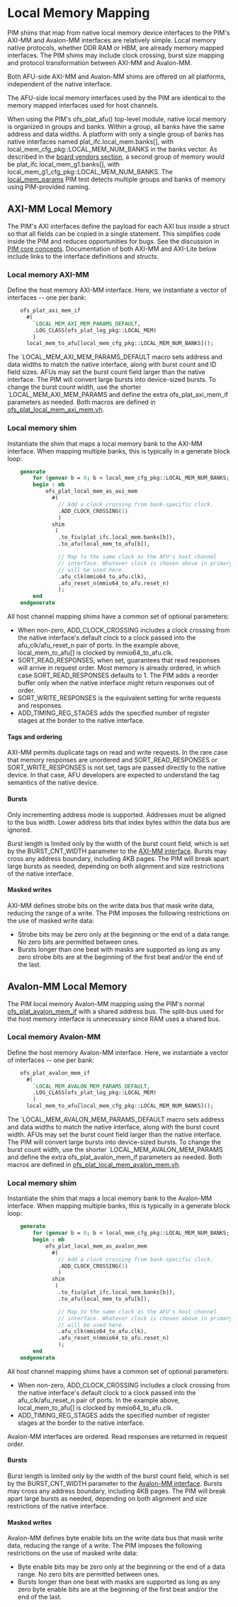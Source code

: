 # Local Memory Mapping

PIM shims that map from native local memory device interfaces to the PIM's AXI-MM and Avalon-MM interfaces are relatively simple. Local memory native protocols, whether DDR RAM or HBM, are already memory mapped interfaces. The PIM shims may include clock crossing, burst size mapping and protocol transformation between AXI-MM and Avalon-MM.

Both AFU-side AXI-MM and Avalon-MM shims are offered on all platforms, independent of the native interface.

The AFU-side local memory interfaces used by the PIM are identical to the memory mapped interfaces used for host channels.

When using the PIM's ofs_plat_afu\(\) top-level module, native local memory is organized in groups and banks. Within a group, all banks have the same address and data widths. A platform with only a single group of banks has native interfaces named plat_ifc.local_mem.banks\[\], with local_mem_cfg_pkg::LOCAL_MEM_NUM_BANKS in the banks vector. As described in the [board vendors section](PIM_board_vendors.md), a second group of memory would be plat_ifc.local_mem_g1.banks\[\], with local_mem_g1_cfg_pkg::LOCAL_MEM_NUM_BANKS. The [local_mem_params](../../../plat_if_tests/local_mem_params/hw/rtl/axi/ofs_plat_afu.sv) PIM test detects multiple groups and banks of memory using PIM-provided naming.

## AXI-MM Local Memory

The PIM's AXI interfaces define the payload for each AXI bus inside a struct so that all fields can be copied in a single statement. This simplifies code inside the PIM and reduces opportunities for bugs. See the discussion in [PIM core concepts](PIM_core_concepts.md#pim-base-systemverilog-interfaces). Documentation of both AXI-MM and AXI-Lite below include links to the interface definitions and structs.

### Local memory AXI-MM

Define the host memory AXI-MM interface. Here, we instantiate a vector of interfaces -- one per bank:

```SystemVerilog
    ofs_plat_axi_mem_if
      #(
        `LOCAL_MEM_AXI_MEM_PARAMS_DEFAULT,
        .LOG_CLASS(ofs_plat_log_pkg::LOCAL_MEM)
        )
      local_mem_to_afu[local_mem_cfg_pkg::LOCAL_MEM_NUM_BANKS]();
```

The \`LOCAL_MEM_AXI_MEM_PARAMS_DEFAULT macro sets address and data widths to match the native interface, along with burst count and ID field sizes. AFUs may set the burst count field larger than the native interface. The PIM will convert large bursts into device-sized bursts. To change the burst count width, use the shorter \`LOCAL_MEM_AXI_MEM_PARAMS and define the extra ofs_plat_axi_mem_if parameters as needed. Both macros are defined in [ofs_plat_local_mem_axi_mem.vh](../src/rtl/ifc_classes/local_mem/afu_ifcs/ofs_plat_local_mem_GROUP_axi_mem.vh).

### Local memory shim

Instantiate the shim that maps a local memory bank to the AXI-MM interface. When mapping multiple banks, this is typically in a generate block loop:

```SystemVerilog
    generate
        for (genvar b = 0; b < local_mem_cfg_pkg::LOCAL_MEM_NUM_BANKS; b = b + 1)
        begin : mb
            ofs_plat_local_mem_as_axi_mem
              #(
                // Add a clock crossing from bank-specific clock.
                .ADD_CLOCK_CROSSING(1)
                )
              shim
               (
                .to_fiu(plat_ifc.local_mem.banks[b]),
                .to_afu(local_mem_to_afu[b]),

                // Map to the same clock as the AFU's host channel
                // interface. Whatever clock is chosen above in primary_hc
                // will be used here.
                .afu_clk(mmio64_to_afu.clk),
                .afu_reset_n(mmio64_to_afu.reset_n)
                );
        end
    endgenerate
```

All host channel mapping shims have a common set of optional parameters:

* When non-zero, ADD_CLOCK_CROSSING includes a clock crossing from the native interface's default clock to a clock passed into the afu_clk/afu_reset_n pair of ports. In the example above, local_mem_to_afu\[\] is clocked by mmio64_to_afu.clk.
* SORT_READ_RESPONSES, when set, guarantees that read responses will arrive in request order. Most memory is already ordered, in which case SORT_READ_RESPONSES defaults to 1. The PIM adds a reorder buffer only when the native interface might return responses out of order.
* SORT_WRITE_RESPONSES is the equivalent setting for write requests and responses.
* ADD_TIMING_REG_STAGES adds the specified number of register stages at the border to the native interface.

#### Tags and ordering

AXI-MM permits duplicate tags on read and write requests. In the rare case that memory responses are unordered and SORT_READ_RESPONSES or SORT_WRITE_RESPONSES is not set, tags are passed directly to the native device. In that case, AFU developers are expected to understand the tag semantics of the native device.

#### Bursts

Only incrementing address mode is supported. Addresses must be aligned to the bus width. Lower address bits that index bytes within the data bus are ignored.

Burst length is limited only by the width of the burst count field, which is set by the BURST_CNT_WIDTH parameter to the [AXI-MM interface](../src/rtl/base_ifcs/axi/ofs_plat_axi_mem_if.sv). Bursts may cross any address boundary, including 4KB pages. The PIM will break apart large bursts as needed, depending on both alignment and size restrictions of the native interface.

#### Masked writes

AXI-MM defines strobe bits on the write data bus that mask write data, reducing the range of a write. The PIM imposes the following restrictions on the use of masked write data:

* Strobe bits may be zero only at the beginning or the end of a data range. No zero bits are permitted between ones.
* Bursts longer than one beat with masks are supported as long as any zero strobe bits are at the beginning of the first beat and/or the end of the last.

## Avalon-MM Local Memory

The PIM local memory Avalon-MM mapping using the PIM's normal [ofs_plat_avalon_mem_if](../src/rtl/base_ifcs/avalon/ofs_plat_avalon_mem_if.sv) with a shared address bus. The split-bus used for the host memory interface is unnecessary since RAM uses a shared bus.

### Local memory Avalon-MM

Define the host memory Avalon-MM interface. Here, we instantiate a vector of interfaces -- one per bank:

```SystemVerilog
    ofs_plat_avalon_mem_if
      #(
        `LOCAL_MEM_AVALON_MEM_PARAMS_DEFAULT,
        .LOG_CLASS(ofs_plat_log_pkg::LOCAL_MEM)
        )
      local_mem_to_afu[local_mem_cfg_pkg::LOCAL_MEM_NUM_BANKS]();
```

The \`LOCAL_MEM_AVALON_MEM_PARAMS_DEFAULT macro sets address and data widths to match the native interface, along with the burst count width. AFUs may set the burst count field larger than the native interface. The PIM will convert large bursts into device-sized bursts. To change the burst count width, use the shorter \`LOCAL_MEM_AVALON_MEM_PARAMS and define the extra ofs_plat_avalon_mem_if parameters as needed. Both macros are defined in [ofs_plat_local_mem_avalon_mem.vh](../src/rtl/ifc_classes/local_mem/afu_ifcs/ofs_plat_local_mem_GROUP_avalon_mem.vh).

### Local memory shim

Instantiate the shim that maps a local memory bank to the Avalon-MM interface. When mapping multiple banks, this is typically in a generate block loop:

```SystemVerilog
    generate
        for (genvar b = 0; b < local_mem_cfg_pkg::LOCAL_MEM_NUM_BANKS; b = b + 1)
        begin : mb
            ofs_plat_local_mem_as_avalon_mem
              #(
                // Add a clock crossing from bank-specific clock.
                .ADD_CLOCK_CROSSING(1)
                )
              shim
               (
                .to_fiu(plat_ifc.local_mem.banks[b]),
                .to_afu(local_mem_to_afu[b]),

                // Map to the same clock as the AFU's host channel
                // interface. Whatever clock is chosen above in primary_hc
                // will be used here.
                .afu_clk(mmio64_to_afu.clk),
                .afu_reset_n(mmio64_to_afu.reset_n)
                );
        end
    endgenerate
```

All host channel mapping shims have a common set of optional parameters:

* When non-zero, ADD_CLOCK_CROSSING includes a clock crossing from the native interface's default clock to a clock passed into the afu_clk/afu_reset_n pair of ports. In the example above, local_mem_to_afu\[\] is clocked by mmio64_to_afu.clk.
* ADD_TIMING_REG_STAGES adds the specified number of register stages at the border to the native interface.

Avalon-MM interfaces are ordered. Read responses are returned in request order.

#### Bursts

Burst length is limited only by the width of the burst count field, which is set by the BURST_CNT_WIDTH parameter to the [Avalon-MM interface](../src/rtl/base_ifcs/avalon/ofs_plat_avalon_mem_if.sv). Bursts may cross any address boundary, including 4KB pages. The PIM will break apart large bursts as needed, depending on both alignment and size restrictions of the native interface.

#### Masked writes

Avalon-MM defines byte enable bits on the write data bus that mask write data, reducing the range of a write. The PIM imposes the following restrictions on the use of masked write data:

* Byte enable bits may be zero only at the beginning or the end of a data range. No zero bits are permitted between ones.
* Bursts longer than one beat with masks are supported as long as any zero byte enable bits are at the beginning of the first beat and/or the end of the last.

